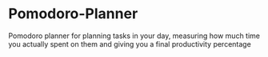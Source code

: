 # Pomodoro-Planner
Pomodoro planner for planning tasks in your day, measuring how much time you actually spent on them and giving you a final productivity percentage
